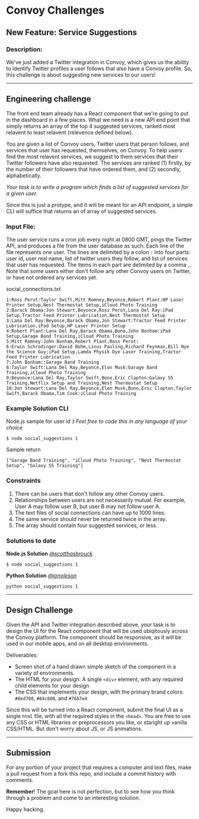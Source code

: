 # Convoy Challenges
## New Feature: Service Suggestions

### Description:

We've just added a Twitter integration in Convoy, which gives us the ability to identify Twitter profiles a user follows that also have a Convoy profile.
So, this challenge is about suggesting new services to our users!

---

## Engineering challenge
The front end team already has a React component that we're going to put in the dashboard in a few places. What we need is a new API end point that simply returns an array of the top 4 suggested services, ranked most relavent to least relavent (relevence defined below).

You are given a list of Convoy users, Twitter users that person follows, and services that user has requested, themselves, on Convoy.
To help users find the most relavent services, we suggest to them services that their Twitter followers have also requested. The services are ranked (1) firstly, by the number of their followers that have ordered them, and (2) secondly, alphabetically.

_Your task is to write a program which finds a list of suggested services for a given user._

Since this is just a protype, and it will be meant for an API endpoint, a simple CLI will suffice that returns an of array of suggested services.

### Input File:

The user service runs a cron job every night at 0800 GMT, pings the Twitter API, and produces a file from the user database as such:
Each line of the file represents one user. The lines are delimited by a colon `:` into four parts: user id, user real name, list of twitter users they follow, and list of services that user has requested. The items in each part are delimited by a comma `,`. Note that some users either don't follow any other Convoy users on Twitter, or have not ordered any services yet.

social_connections.txt
```
1:Ross Perot:Taylor Swift,Mitt Romney,Beyonce,Robert Plant:HP Laser Printer Setup,Nest Thermostat Setup,iCloud Photo Training
2:Barack Obama:Jon Stewart,Beyonce,Ross Perot,Lana Del Ray:iPad Setup,Tractor Feed Printer Lubrication,Nest Thermostat Setup
3:Lana Del Ray:Beyonce,Barack Obama,Jon Stewart:Tractor Feed Printer Lubrication,iPad Setup,HP Laser Printer Setup
4:Robert Plant:Lana Del Ray,Barack Obama,Bono,John Bonham:iPad Setup,Garage Band Training,iCloud Photo Training
5:Mitt Romney:John Bonham,Robert Plant,Ross Perot:
6:Erwin Schrodinger:David Bohm,Linus Pauling,Richard Feynman,Bill Nye the Science Guy:iPad Setup,Lamda Physik Dye Laser Training,Tractor Feed Printer Lubrication
7:John Bonham::Garage Band Training
8:Taylor Swift:Lana Del Ray,Beyonce,Elon Musk:Garage Band Training,iCloud Photo Training
9:Beyonce:Lana Del Ray,Taylor Swift,Bono,Eric Clapton:Galaxy S5 Training,Netflix Setup and Training,Nest Thermostat Setup
10:Jon Stewart:Lana Del Ray,Beyonce,Elon Musk,Bono,Eric Clapton,Taylor Swift,Barack Obama,Tim Cook:iCloud Photo Training
```

### Example Solution CLI

Node.js sample for user id `3` *Feel free to code this in any language of your choice*
```
$ node social_suggestions 1
```

Sample return
```
["Garage Band Training", "iCloud Photo Training", "Nest Thermostat Setup", "Galaxy S5 Training"]
```

### Constraints

1. There can be users that don't follow any other Convoy users.
1. Relationships between users are not necessarily mutual. For example, User A may follow user B, but user B may not follow user A.
1. The text files of social connections can have up to 1000 lines.
1. The same service should never be returned twice in the array.
1. The array should contain four suggested services, or less.

### Solutions to date

**Node.js Solution** [*@scotthasbrouck*](https://github.com/scotthasbrouck)

```
$ node social_suggestions 1
```

**Python Solution** [*@jonoleson*](https://github.com/jonoleson)

```
python social_suggestions 1
```

---

## Design Challenge

Given the API and Twitter integration described above, your task is to design the UI for the React component that will be used ubiqitously across the Convoy platform. The component should be responsive, as it will be used in our mobile apps, and on all desktop environments.

Deliverables:
- Screen shot of a hand drawn simple sketch of the component in a variety of environments.
- The HTML for your design: A single `<div>` element, with any required child elements for your design
- The CSS that implements your design, with the primary brand colors: `#8ed700`, `#84c800`, and `#76b7e4`

Since this will be turned into a React component, submit the final UI as a single `html` file, with all the required styles in the `<head>`. You are free to use any CSS or HTML libraries or preprocessors you like, or staright up vanilla CSS/HTML. But don't worry about JS, or JS animations.

---

## Submission

For any portion of your project that requires a computer and text files, make a pull request from a fork this repo, and include a commit history with comments.

**Remember**! The goal here is not perfection, but to see how you think through a problem and come to an interesting solution.

Happy hacking.
